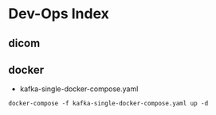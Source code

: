 # Dev-Ops Index

## dicom

## docker

+ kafka-single-docker-compose.yaml

```shell
docker-compose -f kafka-single-docker-compose.yaml up -d
```